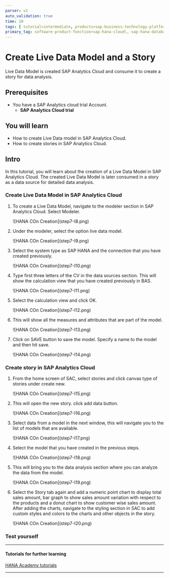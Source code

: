```yaml
---
parser: v2
auto_validation: true
time: 10
tags: [ tutorial>intermediate, products>sap-business-technology-platform, products>sap-business-application-studio, products>sap-analytics-cloud, products>sap-hana-cloud ]
primary_tag: software-product-function>sap-hana-cloud\,-sap-hana-database
---
```


# Create Live Data Model and a Story
<!-- description --> Live Data Model is created SAP Analytics Cloud and consume it to create a story for data analysis.

## Prerequisites
 - You have a SAP Analytics cloud trial Account.
    - **SAP Analytics Cloud trial**

  ## You will learn
- How to create Live Data model in SAP Analytics Cloud.
- How to create stories in SAP Analytics Cloud.

## Intro
In this tutorial, you will learn about the creation of a Live Data Model in SAP Analytics Cloud. The created Live Data Model is later consumed in a story as a data source for detailed data analysis.

### Create Live Data Model in SAP Analytics Cloud


1. To create a Live Data Model, navigate to the modeler section in SAP Analytics Cloud. Select Modeler.

    <!-- border -->![HANA COn Creation](step7-I8.png)

2. Under the modeler, select the option live data model.

    <!-- border -->![HANA COn Creation](step7-I9.png)

3. Select the system type as SAP HANA and the connection that you have created previously.

    <!-- border -->![HANA COn Creation](step7-I10.png)

4. Type first three letters of the CV in the data sources section. This will show the calculation view that you have created previously in BAS.

    <!-- border -->![HANA COn Creation](step7-I11.png)

5. Select the calculation view and click OK.

    <!-- border -->![HANA COn Creation](step7-I12.png)

6. This will show all the measures and attributes that are part of the model.

    <!-- border -->![HANA COn Creation](step7-I13.png)

7. Click on SAVE button to save the model. Specify a name to the model and then hit save.

    <!-- border -->![HANA COn Creation](step7-I14.png)


### Create story in SAP Analytics Cloud


1. From the home screen of SAC, select stories and click canvas type of stories under create new.

    <!-- border -->![HANA COn Creation](step7-I15.png)

2. This will open the new story. click add data button.

    <!-- border -->![HANA COn Creation](step7-I16.png)

3. Select data from a model in the next window, this will navigate you to the list of models that are available.

    <!-- border -->![HANA COn Creation](step7-I17.png)

4. Select the model that you have created in the previous steps.

    <!-- border -->![HANA COn Creation](step7-I18.png)

5. This will bring you to the data analysis section where you can analyze the data from the model.

    <!-- border -->![HANA COn Creation](step7-I19.png)

 6. Select the Story tab again and add a numeric point chart to display total sales amount, bar graph to show sales amount variation with respect to the products and a donut chart to show customer wise sales amount. After adding the charts, navigate to the styling section in SAC to add custom styles and colors to the charts and other objects in the story.

    <!-- border -->![HANA COn Creation](step7-I20.png)

### Test yourself




---

#### Tutorials for further learning

[HANA Academy tutorials](https://www.youtube.com/playlist?list=PLkzo92owKnVzONfsNdQNmpPQvUT54UUAL)


---
